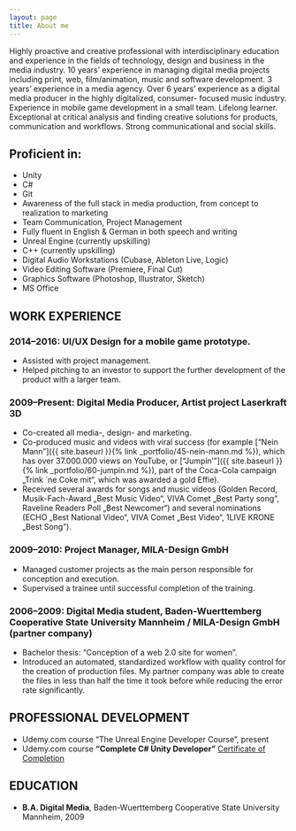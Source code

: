 ```yaml
---
layout: page
title: About me
---
```


Highly proactive and creative professional with interdisciplinary education and experience in the fields of technology, design and business in the media industry. 10 years’ experience in managing digital media projects including print, web, film/animation, music and software development. 3 years’ experience in a media agency. Over 6 years’ experience as a digital media producer in the highly digitalized, consumer- focused music industry. Experience in mobile game development in a small team. Lifelong learner. Exceptional at critical analysis and finding creative solutions for products, communication and workflows. Strong communicational and social skills.

## Proficient in:
- Unity
- C#
- Git
- Awareness of the full stack in media production, from concept to realization to marketing
- Team Communication, Project Management
- Fully fluent in English & German in both speech and writing
- Unreal Engine (currently upskilling) 
- C++ (currently upskilling)
- Digital Audio Workstations (Cubase, Ableton Live, Logic)
- Video Editing Software (Premiere, Final Cut)
- Graphics Software (Photoshop, Illustrator, Sketch)
- MS Office

## WORK EXPERIENCE
### 2014–2016: UI/UX Design for a mobile game prototype.
- Assisted with project management.
- Helped pitching to an investor to support the further development of the product with a larger team. 

### 2009–Present: **Digital Media Producer**, Artist project Laserkraft 3D
- Co-created all media-, design- and marketing.
- Co-produced music and videos with viral success (for example [“Nein Mann”]({{ site.baseurl }}{% link _portfolio/45-nein-mann.md %}), which has over 37.000.000 views on YouTube, or [“Jumpin’”]({{ site.baseurl }}{% link _portfolio/60-jumpin.md %}), part of the Coca-Cola campaign „Trink `ne Coke mit“, which was awarded a gold Effie).
- Received several awards for songs and music videos (Golden Record, Musik-Fach-Award „Best Music Video“, VIVA Comet „Best Party song“, Raveline Readers Poll „Best Newcomer“) and several nominations (ECHO „Best National Video“, VIVA Comet „Best Video“, 1LIVE KRONE „Best Song”).

### 2009–2010: **Project Manager**, MILA-Design GmbH
- Managed customer projects as the main person responsible for conception and execution.
- Supervised a trainee until successful completion of the training.

### 2006–2009: **Digital Media student**, Baden-Wuerttemberg Cooperative State University Mannheim / MILA-Design GmbH (partner company)
- Bachelor thesis: “Conception of a web 2.0 site for women”.
- Introduced an automated, standardized workflow with quality control for the creation of production files. My partner company was able to create the files in less than half the time it took before while reducing the error rate significantly.

## PROFESSIONAL DEVELOPMENT
- Udemy.com course “The Unreal Engine Developer Course”, present
- Udemy.com course **“Complete C# Unity Developer”** [Certificate of Completion](https://www.udemy.com/certificate/UC-ZBJAK2VK/)

## EDUCATION
- **B.A. Digital Media**, Baden-Wuerttemberg Cooperative State University Mannheim, 2009